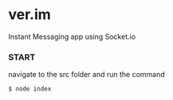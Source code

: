 # ver.im
Instant Messaging app using Socket.io


### START
navigate to the src folder and run the command
```sh
$ node index
```
